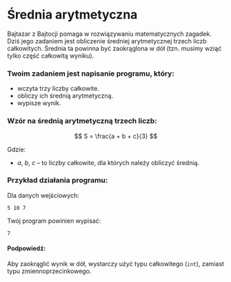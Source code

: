 # Średnia arytmetyczna

Bajtazar z Bajtocji pomaga w rozwiązywaniu matematycznych zagadek. Dziś jego zadaniem jest obliczenie średniej arytmetycznej trzech liczb całkowitych. Średnia ta powinna być zaokrąglona w dół (tzn. musimy wziąć tylko część całkowitą wyniku).

### Twoim zadaniem jest napisanie programu, który:
- wczyta trzy liczby całkowite.
- obliczy ich średnią arytmetyczną.
- wypisze wynik.

### Wzór na średnią arytmetyczną trzech liczb:

$$ 
S = \frac{a + b + c}{3}
$$

Gdzie:
- $a$, $b$, $c$ – to liczby całkowite, dla których należy obliczyć średnią.


###  Przykład działania programu:
Dla danych wejściowych:  
```
5 10 7
```
Twój program powinien wypisać:  
```
7
```

#### Podpowiedź:
Aby zaokrąglić wynik w dół, wystarczy użyć typu całkowitego (`int`), zamiast typu zmiennoprzecinkowego.